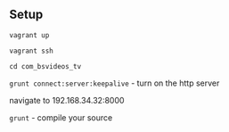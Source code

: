 ## Setup

`vagrant up`

`vagrant ssh`

`cd com_bsvideos_tv`

`grunt connect:server:keepalive` - turn on the http server

navigate to 192.168.34.32:8000

`grunt` - compile your source
